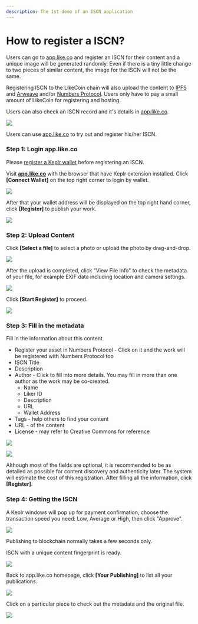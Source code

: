 ```yaml
---
description: The 1st demo of an ISCN application
---
```


# How to register a ISCN?

Users can go to [app.like.co](https://app.like.co/) and register an ISCN for their content and a unique image will be generated randomly. Even if there is a tiny little change to two pieces of similar content, the image for the ISCN will not be the same.

Registering ISCN to the LikeCoin chain will also upload the content to [IPFS](https://ipfs.io/) and [Arweave](https://www.arweave.org/) and/or [Numbers Protocol](https://www.numbersprotocol.io/). Users only have to pay a small amount of LikeCoin for registering and hosting.

Users can also check an ISCN record and it's details in [app.like.co](https://app.like.co/).

![](../../.gitbook/assets/app.like.co.png)

&#x20;Users can use [app.like.co](https://app.like.co/) to try out and register his/her ISCN.

### Step 1: Login app.like.co

Please [register a Keplr wallet](../../user-guide/liker-id/register-with-keplr.md) before registering an ISCN.

Visit [**app.like.co**](https://app.like.co) with the browser that have Keplr extension installed. Click **\[Connect Wallet]** on the top right corner to login by wallet.&#x20;

![](<../../.gitbook/assets/ISCN 1.png>)

After that your wallet address will be displayed on the top right hand corner, click **\[Register]** to publish your work.

![](<../../.gitbook/assets/ISCN 2.png>)

### Step 2: Upload Content <a href="#bu-zhou-er-shang-zai-nei-rong" id="bu-zhou-er-shang-zai-nei-rong"></a>

Click **\[Select a file]** to select a photo or upload the photo by drag-and-drop.

![](<../../.gitbook/assets/ISCN 3.png>)

After the upload is completed, click "View File Info" to check the metadata of your file, for example EXIF data including location and camera settings.

![](<../../.gitbook/assets/ISCN 4.png>)

Click **\[Start Register]** to proceed.

![](<../../.gitbook/assets/ISCN 5.png>)

### Step 3: Fill in the metadata <a href="#bu-zhou-san-tian-xie-yuan-zi-liao" id="bu-zhou-san-tian-xie-yuan-zi-liao"></a>

Fill in the information about this content. &#x20;

* Register your asset in Numbers Protocol - Click on it and the work will be registered with Numbers Protocol too
* ISCN Title
* Description
* Author - Click to fill into more details. You may fill in more than one author as the work may be co-created.
  * Name
  * Liker ID
  * Description
  * URL
  * Wallet Address
* Tags - help others to find your content
* URL - of the content
* License - may refer to Creative Commons for reference

![](<../../.gitbook/assets/ISCN 6.png>)

![](<../../.gitbook/assets/ISCN 7.png>)

Although most of the fields are optional, it is recommended to be as detailed as possible for content discovery and authenticity later. The system will estimate the cost of this registration. After filling all the information, click **\[Register]**.

### Step 4:  Getting the ISCN <a href="#bu-zhou-si-huo-qu-iscn" id="bu-zhou-si-huo-qu-iscn"></a>

A Keplr windows will pop up for payment confirmation, choose the transaction speed you need: Low, Average or High, then click "Approve".

![](<../../.gitbook/assets/ISCN 8.png>)

Publishing to blockchain normally takes a few seconds only.

ISCN with a unique content fingerprint is ready.

![](<../../.gitbook/assets/ISCN 9.png>)

Back to app.like.co homepage, click **\[Your Publishing]** to list all your publications.

![](<../../.gitbook/assets/ISCN 10.png>)

Click on a particular piece to check out the metadata and the original file.

![](<../../.gitbook/assets/ISCN 11.png>)
